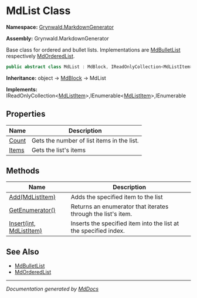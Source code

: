 ﻿# MdList Class

**Namespace:** [Grynwald.MarkdownGenerator](../index.md)

**Assembly:** Grynwald.MarkdownGenerator

Base class for ordered and bullet lists. Implementations are [MdBulletList](../MdBulletList/index.md) respectively [MdOrderedList](../MdOrderedList/index.md).

```csharp
public abstract class MdList : MdBlock, IReadOnlyCollection<MdListItem>, IEnumerable<MdListItem>, IEnumerable
```

**Inheritance:** object → [MdBlock](../MdBlock/index.md) → MdList

**Implements:** IReadOnlyCollection\<[MdListItem](../MdListItem/index.md)\>,IEnumerable\<[MdListItem](../MdListItem/index.md)\>,IEnumerable

## Properties

| Name                         | Description                                |
| ---------------------------- | ------------------------------------------ |
| [Count](properties/Count.md) | Gets the number of list items in the list. |
| [Items](properties/Items.md) | Gets the list's items                      |

## Methods

| Name                                         | Description                                                      |
| -------------------------------------------- | ---------------------------------------------------------------- |
| [Add(MdListItem)](methods/Add.md)            | Adds the specified item to the list                              |
| [GetEnumerator()](methods/GetEnumerator.md)  | Returns an enumerator that iterates through the list's item.     |
| [Insert(int, MdListItem)](methods/Insert.md) | Inserts the specified item into the list at the specified index. |

## See Also

- [MdBulletList](../MdBulletList/index.md)
- [MdOrderedList](../MdOrderedList/index.md)

___

*Documentation generated by [MdDocs](https://github.com/ap0llo/mddocs)*
